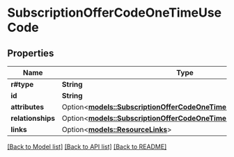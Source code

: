 # SubscriptionOfferCodeOneTimeUseCode

## Properties

Name | Type | Description | Notes
------------ | ------------- | ------------- | -------------
**r#type** | **String** |  | 
**id** | **String** |  | 
**attributes** | Option<[**models::SubscriptionOfferCodeOneTimeUseCodeAttributes**](SubscriptionOfferCodeOneTimeUseCode_attributes.md)> |  | [optional]
**relationships** | Option<[**models::SubscriptionOfferCodeOneTimeUseCodeRelationships**](SubscriptionOfferCodeOneTimeUseCode_relationships.md)> |  | [optional]
**links** | Option<[**models::ResourceLinks**](ResourceLinks.md)> |  | [optional]

[[Back to Model list]](../README.md#documentation-for-models) [[Back to API list]](../README.md#documentation-for-api-endpoints) [[Back to README]](../README.md)


